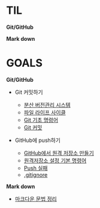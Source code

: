 # TIL

**Git/GitHub**

**Mark down**

# GOALS

**Git/GitHub**

- Git 커밋하기
  - [분산 버전관리 시스템](https://github.com/avocad06/TIL/blob/master/git/%EB%B6%84%EC%82%B0%EB%B2%84%EC%A0%84%EA%B4%80%EB%A6%AC%EC%8B%9C%EC%8A%A4%ED%85%9C.md)
  - [파일 라이프 사이클](https://github.com/avocad06/TIL/blob/master/git/%ED%8C%8C%EC%9D%BC%20%EB%9D%BC%EC%9D%B4%ED%94%84%EC%82%AC%EC%9D%B4%ED%81%B4.md)
  - [Git 기초 명령어](https://github.com/avocad06/TIL/blob/master/git/git%20%EA%B8%B0%EC%B4%88%20%EB%AA%85%EB%A0%B9%EC%96%B4.md)
  - [Git 커밋](https://github.com/avocad06/TIL/blob/master/git/git%20%EC%BB%A4%EB%B0%8B.md)

- GitHub에 push하기
  - [GitHub에서 원격 저장소 만들기](https://github.com/avocad06/TIL/blob/master/git/GitHub%EC%97%90%EC%84%9C%20%EC%9B%90%EA%B2%A9%20%EC%A0%80%EC%9E%A5%EC%86%8C%20%EB%A7%8C%EB%93%A4%EA%B8%B0.md)
  - [원격저장소 설정 기본 명령어](https://github.com/avocad06/TIL/blob/master/git/%EC%9B%90%EA%B2%A9%EC%A0%80%EC%9E%A5%EC%86%8C%20%EC%84%A4%EC%A0%95%20%EA%B8%B0%EB%B3%B8%20%EB%AA%85%EB%A0%B9%EC%96%B4.md)
  - [Push 실패](https://github.com/avocad06/TIL/blob/master/git/.gitkeep)
  - [.gitignore](https://github.com/avocad06/TIL/blob/master/git/.gitkeep)



**Mark down**

- [마크다운 문법 정리](https://github.com/avocad06/TIL/blob/master/mark%20down/%EB%A7%88%ED%81%AC%EB%8B%A4%EC%9A%B4_%EB%AC%B8%EB%B2%95.md)
